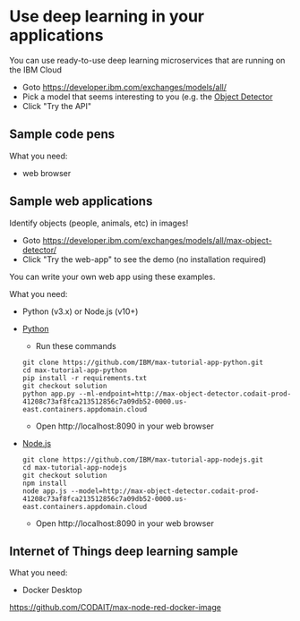 # Use deep learning in your applications

You can use ready-to-use deep learning microservices that are running on the IBM Cloud
- Goto https://developer.ibm.com/exchanges/models/all/
- Pick a model that seems interesting to you (e.g. the [Object Detector](https://developer.ibm.com/exchanges/models/all/max-object-detector/)
- Click "Try the API" 


## Sample code pens

What you need:
 - web browser

## Sample web applications

Identify objects (people, animals, etc) in images! 
- Goto https://developer.ibm.com/exchanges/models/all/max-object-detector/
- Click "Try the web-app" to see the demo (no installation required)

You can write your own web app using these examples.

What you need:
 - Python (v3.x) or Node.js (v10+)

- [Python](https://github.com/IBM/max-tutorial-app-python/blob/solution/README.md)

  - Run these commands
   ```
   git clone https://github.com/IBM/max-tutorial-app-python.git
   cd max-tutorial-app-python
   pip install -r requirements.txt
   git checkout solution
   python app.py --ml-endpoint=http://max-object-detector.codait-prod-41208c73af8fca213512856c7a09db52-0000.us-east.containers.appdomain.cloud
   ```
  - Open http://localhost:8090 in your web browser

- [Node.js](https://github.com/IBM/max-tutorial-app-nodejs/blob/solution/README.md)
  ```
  git clone https://github.com/IBM/max-tutorial-app-nodejs.git
  cd max-tutorial-app-nodejs
  git checkout solution
  npm install
  node app.js --model=http://max-object-detector.codait-prod-41208c73af8fca213512856c7a09db52-0000.us-east.containers.appdomain.cloud
  ```
    - Open http://localhost:8090 in your web browser


## Internet of Things deep learning sample

What you need:
- Docker Desktop

https://github.com/CODAIT/max-node-red-docker-image
